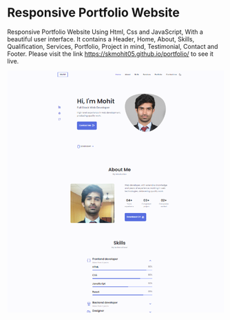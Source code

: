 # Responsive Portfolio Website
Responsive Portfolio Website Using Html, Css and JavaScript, With a beautiful user interface. It contains a Header, Home, About, Skills, Qualification, Services, Portfolio, Project in mind, Testimonial, Contact and Footer.
Please visit the link https://skmohit05.github.io/portfolio/ to see it live.

![Resume cv](/preview.png)
